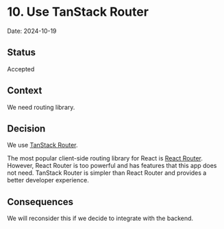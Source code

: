 # 10. Use TanStack Router

Date: 2024-10-19

## Status

Accepted

## Context

We need routing library.

## Decision

We use [TanStack Router](https://tanstack.com/router/).

The most popular client-side routing library for React is [React Router](https://reactrouter.com/). However, React Router is too powerful and has features that this app does not need. TanStack Router is simpler than React Router and provides a better developer experience.

## Consequences

We will reconsider this if we decide to integrate with the backend.
